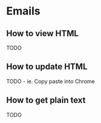 # Emails

## How to view HTML

TODO

## How to update HTML

TODO - ie. Copy paste into Chrome

## How to get plain text

TODO
